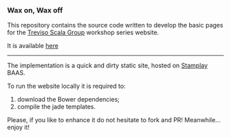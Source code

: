 ### Wax on, Wax off

This repository contains the source code written to develop the basic pages for the [Treviso Scala Group](http://www.meetup.com/it-IT/Treviso-Scala-Group/) workshop series website.

It is available [here](http://waxonwaxoff.stamplayapp.com)

---

The implementation is a quick and dirty static site, hosted on [Stamplay](http://stamplay.com) BAAS.

To run the website locally it is required to:

1. download the Bower dependencies;
2. compile the jade templates.

Please, if you like to enhance it do not hesitate to fork and PR! Meanwhile... enjoy it!

